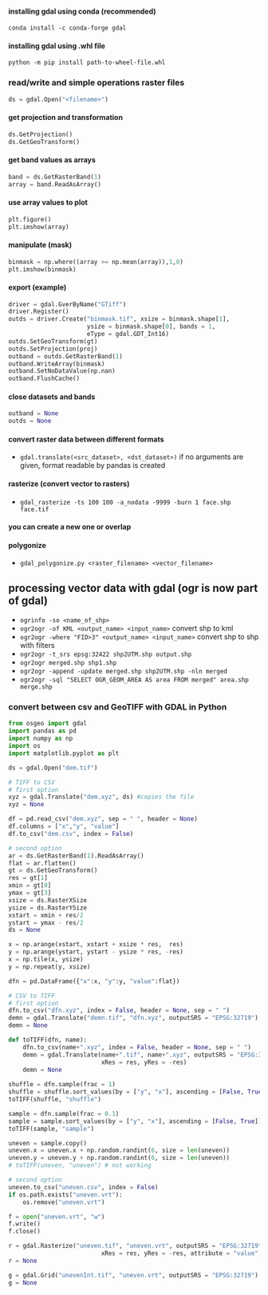 #### installing gdal using conda (recommended)
`conda install -c conda-forge gdal`
#### installing gdal using .whl file
`python -m pip install path-to-wheel-file.whl`

### read/write and simple operations raster files
```py
ds = gdal.Open("<filename>")
```

#### get projection and transformation
```py
ds.GetProjection()
ds.GetGeoTransform()
```

#### get band values as arrays
```py
band = ds.GetRasterBand(1)
array = band.ReadAsArray()
```

#### use array values to plot
```py
plt.figure()
plt.imshow(array)
```

#### manipulate (mask)
```py
binmask = np.where((array >= np.mean(array)),1,0)
plt.imshow(binmask)
```

#### export (example)
```py
driver = gdal.GverByName("GTiff")
driver.Register()
outds = driver.Create("binmask.tif", xsize = binmask.shape[1],
                      ysize = binmask.shape[0], bands = 1, 
                      eType = gdal.GDT_Int16)
outds.SetGeoTransform(gt)
outds.SetProjection(proj)
outband = outds.GetRasterBand(1)
outband.WriteArray(binmask)
outband.SetNoDataValue(np.nan)
outband.FlushCache()
```

#### close datasets and bands
```py
outband = None
outds = None
````

#### convert raster data between different formats
- `gdal.translate(<src_dataset>, <dst_dataset>)` if no arguments are given, format readable by pandas is created




#### rasterize (convert vector to rasters)
- `gdal_rasterize -ts 100 100 -a_nodata -9999 -burn 1 face.shp face.tif`

#### you can create a new one or overlap

#### polygonize
- `gdal_polygonize.py <raster_filename> <vector_filename>` 


## processing vector data with gdal (ogr is now part of gdal)
- `ogrinfo -so <name_of_shp>`
- `ogr2ogr -of KML <output_name> <input_name>` convert shp to kml
- `ogr2ogr -where "FID>3" <output_name> <input_name>` convert shp to shp with filters
- `ogr2ogr -t_srs epsg:32422 shp2UTM.shp output.shp`
- `ogr2ogr merged.shp shp1.shp`
- `ogr2ogr -append -update merged.shp shp2UTM.shp -nln merged`
- `ogr2ogr -sql "SELECT OGR_GEOM_AREA AS area FROM merged" area.shp merge.shp`

### convert between csv and GeoTIFF with GDAL in Python
```py
from osgeo import gdal
import pandas as pd
import numpy as np
import os
import matplotlib.pyplot as plt

ds = gdal.Open("dem.tif")

# TIFF to CSV 
# first option
xyz = gdal.Translate("dem.xyz", ds) #copies the file
xyz = None

df = pd.read_csv("dem.xyz", sep = " ", header = None)
df.columns = ["x","y", "value"]
df.to_csv("dem.csv", index = False)

# second option
ar = ds.GetRasterBand(1).ReadAsArray()
flat = ar.flatten()
gt = ds.GetGeoTransform()
res = gt[1]
xmin = gt[0]
ymax = gt[3]
xsize = ds.RasterXSize
ysize = ds.RasterYSize
xstart = xmin + res/2
ystart = ymax - res/2
ds = None

x = np.arange(xstart, xstart + xsize * res,  res)
y = np.arange(ystart, ystart - ysize * res, -res)
x = np.tile(x, ysize)
y = np.repeat(y, xsize)

dfn = pd.DataFrame({"x":x, "y":y, "value":flat})

# CSV to TIFF
# first option
dfn.to_csv("dfn.xyz", index = False, header = None, sep = " ")
demn = gdal.Translate("demn.tif", "dfn.xyz", outputSRS = "EPSG:32719")
demn = None

def toTIFF(dfn, name):
    dfn.to_csv(name+".xyz", index = False, header = None, sep = " ")
    demn = gdal.Translate(name+".tif", name+".xyz", outputSRS = "EPSG:32719", 
                          xRes = res, yRes = -res)
    demn = None
    
shuffle = dfn.sample(frac = 1)
shuffle = shuffle.sort_values(by = ["y", "x"], ascending = [False, True])
toTIFF(shuffle, "shuffle")

sample = dfn.sample(frac = 0.1)
sample = sample.sort_values(by = ["y", "x"], ascending = [False, True])
toTIFF(sample, "sample")

uneven = sample.copy()
uneven.x = uneven.x + np.random.randint(6, size = len(uneven))
uneven.y = uneven.y + np.random.randint(6, size = len(uneven))
# toTIFF(uneven, "uneven") # not working 

# second option
uneven.to_csv("uneven.csv", index = False)
if os.path.exists("uneven.vrt"):
    os.remove("uneven.vrt")

f = open("uneven.vrt", "w")
f.write()
f.close()

r = gdal.Rasterize("uneven.tif", "uneven.vrt", outputSRS = "EPSG:32719", 
                          xRes = res, yRes = -res, attribute = "value", noData = np.nan)
r = None

g = gdal.Grid("unevenInt.tif", "uneven.vrt", outputSRS = "EPSG:32719")
g = None
```

